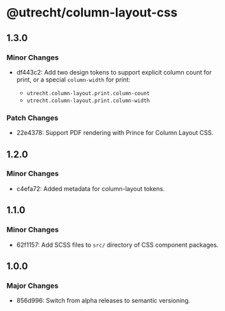 # @utrecht/column-layout-css

## 1.3.0

### Minor Changes

- df443c2: Add two design tokens to support explicit column count for print, or a special `column-width` for print:

  - `utrecht.column-layout.print.column-count`
  - `utrecht.column-layout.print.column-width`

### Patch Changes

- 22e4378: Support PDF rendering with Prince for Column Layout CSS.

## 1.2.0

### Minor Changes

- c4efa72: Added metadata for column-layout tokens.

## 1.1.0

### Minor Changes

- 62f1157: Add SCSS files to `src/` directory of CSS component packages.

## 1.0.0

### Major Changes

- 856d996: Switch from alpha releases to semantic versioning.
